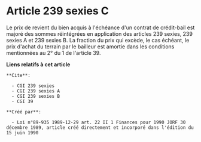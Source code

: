 # Article 239 sexies C

Le prix de revient du bien acquis à l'échéance d'un contrat de crédit-bail est majoré des sommes réintégrées en application
des articles 239 sexies, 239 sexies A et 239 sexies B. La fraction du prix qui excède, le cas échéant, le prix d'achat du
terrain par le bailleur est amortie dans les conditions mentionnées au 2° du 1 de l'article 39.

**Liens relatifs à cet article**

	**Cite**:

	  - CGI 239 sexies
	  - CGI 239 sexies A
	  - CGI 239 sexies B
	  - CGI 39

	**Créé par**:

	  - Loi n°89-935 1989-12-29 art. 22 II 1 Finances pour 1990 JORF 30 décembre 1989, article créé directement et incorporé dans l'édition du 15 juin 1990
